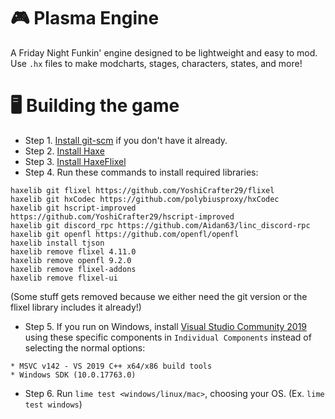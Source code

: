 # 🎮 Plasma Engine
A Friday Night Funkin' engine designed to be lightweight and easy to mod. Use `.hx` files to make modcharts, stages, characters, states, and more!
# 🖥️ Building the game
- Step 1. [Install git-scm](https://git-scm.com/downloads) if you don't have it already.
- Step 2. [Install Haxe](https://haxe.org/download/)
- Step 3. [Install HaxeFlixel](https://haxeflixel.com/documentation/install-haxeflixel/)
- Step 4. Run these commands to install required libraries:
```
haxelib git flixel https://github.com/YoshiCrafter29/flixel
haxelib git hxCodec https://github.com/polybiusproxy/hxCodec
haxelib git hscript-improved https://github.com/YoshiCrafter29/hscript-improved
haxelib git discord_rpc https://github.com/Aidan63/linc_discord-rpc
haxelib git openfl https://github.com/openfl/openfl
haxelib install tjson
haxelib remove flixel 4.11.0
haxelib remove openfl 9.2.0
haxelib remove flixel-addons
haxelib remove flixel-ui
```
(Some stuff gets removed because we either need the git version or the flixel library includes it already!)

- Step 5. If you run on Windows, install [Visual Studio Community 2019](https://visualstudio.microsoft.com/thank-you-downloading-visual-studio/?sku=community&rel=16&utm_medium=microsoft&utm_source=docs.microsoft.com&utm_campaign=download+from+relnotes&utm_content=vs2019ga+button) using these specific components in `Individual Components` instead of selecting the normal options:
```
* MSVC v142 - VS 2019 C++ x64/x86 build tools
* Windows SDK (10.0.17763.0)
```
- Step 6. Run `lime test <windows/linux/mac>`, choosing your OS. (Ex. `lime test windows`)
